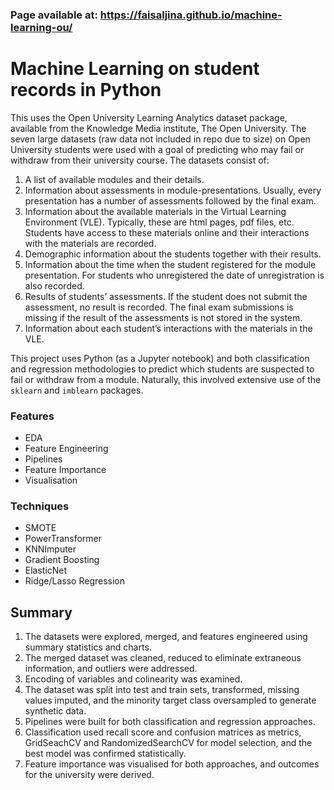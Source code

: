 ### **Page available at: https://faisaljina.github.io/machine-learning-ou/**
#

# Machine Learning on student records in Python

This uses the Open University Learning Analytics dataset package, available from the Knowledge Media institute, The Open University.
The seven large datasets (raw data not included in repo due to size) on Open University students were used with a goal of predicting who may fail or withdraw from their university course. 
The datasets consist of:
1. A list of available modules and their details.
2. Information about assessments in module-presentations. Usually, every presentation has a number of assessments followed by the final exam.
3. Information about the available materials in the Virtual Learning Environment (VLE). Typically, these are html pages, pdf files, etc. Students have access to these materials online and their interactions with the materials are recorded.
4. Demographic information about the students together with their results.
5. Information about the time when the student registered for the module presentation. For students who unregistered the date of unregistration is also recorded.
6. Results of students’ assessments. If the student does not submit the assessment, no result is recorded. The final exam submissions is missing if the result of the assessments is not stored in the system.
7. Information about each student’s interactions with the materials in the VLE.  

This project uses Python (as a Jupyter notebook) and both classification and regression methodologies to predict which students are suspected to fail or withdraw from a module. Naturally, this involved extensive use of the `sklearn` and `imblearn` packages.

### Features
- EDA
- Feature Engineering
- Pipelines
- Feature Importance
- Visualisation

### Techniques
- SMOTE
- PowerTransformer
- KNNImputer
- Gradient Boosting
- ElasticNet
- Ridge/Lasso Regression

## Summary
1. The datasets were explored, merged, and features engineered using summary statistics and charts.
2. The merged dataset was cleaned, reduced to eliminate extraneous information, and outliers were addressed.
3. Encoding of variables and colinearity was examined.
4. The dataset was split into test and train sets, transformed, missing values imputed, and the minority target class oversampled to generate synthetic data.
5. Pipelines were built for both classification and regression approaches.
6. Classification used recall score and confusion matrices as metrics, GridSeachCV and RandomizedSearchCV for model selection, and the best model was confirmed statistically.
7. Feature importance was visualised for both approaches, and outcomes for the university were derived.
